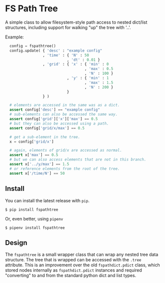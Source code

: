 # FS Path Tree

A simple class to allow filesystem-style path access to nested dict/list structures,
including support for walking "up" the tree with '..'.

Example:

```python
  config = fspathtree()
  config.update( { 'desc' : "example config"
                 , 'time' : { 'N' : 50
                            , 'dt' : 0.01 }
                 , 'grid' : { 'x' : { 'min' : 0
                                    , 'max' : 0.5
                                    , 'N' : 100 }
                            , 'y' : { 'min' : 1
                                    , 'max' : 1.5
                                    , 'N' : 200 }
                            }
                 } )

  # elements are accessed in the same was as a dict.
  assert config['desc'] == "example config"
  # sub-elements can also be accessed the same way.
  assert config['grid']['x']['max'] == 0.5
  # but they can also be accessed using a path.
  assert config['grid/x/max'] == 0.5

  # get a sub-element in the tree.
  x = config['grid/x']

  # again, elements of grid/x are accessed as normal.
  assert x['max'] == 0.5
  # but we can also access elements that are not in this branch.
  assert x['../y/max'] == 1.5
  # or reference elements from the root of the tree.
  assert x['/time/N'] == 50
```

## Install

You can install the latest release with `pip`.
```
$ pip install fspathtree
```
Or, even better, using `pipenv`
```
$ pipenv install fspathtree
```

## Design

The `fspathtree` is a small wrapper class that can wrap any nested tree data structure. The tree that is wrapped can be accessed with
the `.tree` attribute. This is an improvement over the old `fspathdict.pdict` class, which stored nodes internally as `fspathdict.pdict` instances
and required "converting" to and from the standard python dict and list types.

